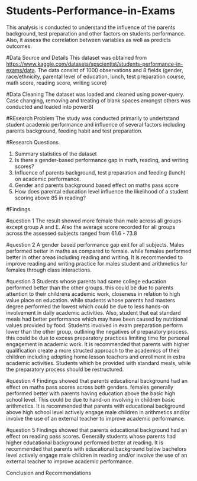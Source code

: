 # Students-Performance-in-Exams
This analysis is conducted to understand the influence of the parents background, test preparation and other factors on students performance. Also, it assess the correlation between variables as well as predicts outcomes.

#Data Source and Details
This dataset was obtained from https://www.kaggle.com/datasets/spscientist/students-performance-in-exams/data. The data consist of 1000 observations and 8 fields (gender,	race/ethnicity,	parental level of education, lunch, test preparation course, math score, reading score, writing score)

#Data Cleaning
The dataset was loaded and cleaned using power-query. Case changing, removing and treating of blank spaces amongst others was conducted and loaded into powerBI

#REsearch Problem
The study was conducted primarily to undertstand student academic performance and influence of several factors including parents background, feeding habit and test preparation.

#Research Questions
1. Summary statistics of the dataset
2. Is there a gender-based performance gap in math, reading, and writing scores?
3. Influence of parents background, test preparation and feeding (lunch) on academic performance.
4. Gender and parents background based effect on maths pass score
5. How does parental education level influence the likelihood of a student scoring above 85 in reading?

#Findings

#question 1
The result showed more female than male across all groups except group A and E. Also the average score recorded for all groups across the assessed subjects ranged from 61.6 - 73.8

#question 2
A gender based performance gap exit for all subjects. Males performed better in maths as compared to female. while females performed better in other areas including reading and writing.
It is recommended to improve reading and writing practice for males student and arithmetics for females through class interactions.

#question 3
Students whose parents had some college education performed better than the other groups. this could be due to parents attention to their childrens academic work, closeness in relation to high value place on education. while students whose parents had masters degree performed the lowest which could be due to less hands-on involvement in  daily academic activities. Also, student that eat standard meals had better performance which may have been caused by nutritional values provided by food. Students involved in exam preparation perform lower than the other group, outlining the negatives of preparatory process. this could be due to excess preparatory practices limiting time for personal engagement in academic work.
It is recommended that parents with higher qualification create a more structed approach to the academics of their children including adopting home lesson teachers and enrollment in extra academic activities. Students which be provided with standard meals, while the preparatory process should be restructured.

#question 4
Findings showed that parents educational background had an effect on maths pass scores across both genders. females generally performed better with parents having education above the basic high school level. This could be due to hand-on involving in children basic arithmetics.
It is recommended that parents with educational background above high school level actively engage male children in arithmetics and/or involve the use of an external teacher to improve academic performance.

#question 5
Findings showed that parents educational background had an effect on reading pass scores. Generally students whose parents had higher educational background performed better at reading. 
It is recommended that parents with educational background below bachelors level actively engage male children in reading and/or involve the use of an external teacher to improve academic performance.

Conclusion and Recommendations
